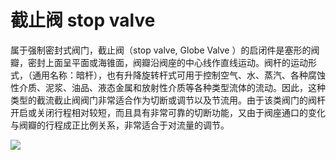 # 截止阀 stop valve
属于强制密封式阀门，截止阀（stop valve, Globe Valve ）的启闭件是塞形的阀瓣，密封上面呈平面或海锥面，阀瓣沿阀座的中心线作直线运动。阀杆的运动形式，（通用名称：暗杆），也有升降旋转杆式可用于控制空气、水、蒸汽、各种腐蚀性介质、泥浆、油品、液态金属和放射性介质等各种类型流体的流动。因此，这种类型的截流截止阀阀门非常适合作为切断或调节以及节流用。由于该类阀门的阀杆开启或关闭行程相对较短，而且具有非常可靠的切断功能，又由于阀座通口的变化与阀瓣的行程成正比例关系，非常适合于对流量的调节。


![](..\..\..\photos\截止阀.jpg)
